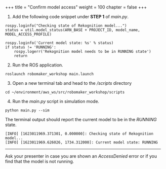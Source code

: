 +++
title = "Confirm model access"
weight = 100
chapter = false
+++

1. Add the following code snippet under **STEP 1** of _main.py_.

```
rospy.loginfo("Checking state of Rekognition model...")
status = util.model_status(ARN_BASE + PROJECT_ID, model_name, MODEL_ACCESS_PROFILE)

rospy.loginfo('Current model state: %s' % status)
if status != 'RUNNING':
    rospy.logerr('Rekognition model needs to be in RUNNING state')
    return
```

2. Run the ROS application.

```
roslaunch robomaker_workshop main.launch
```

3. Open a new terminal tab and head to the _/scripts_ directory

```
cd ~/environment/aws_ws/src/robomaker_workshop/scripts
```

4. Run the _main.py_ script in simulation mode.

```
python main.py --sim
```

The terminal output should report the current model to be in the _RUNNING_ state.

```
[INFO] [1623011969.371301, 0.000000]: Checking state of Rekognition model...
[INFO] [1623011969.626026, 1734.312000]: Current model state: RUNNING
```

---

Ask your presenter in case you are shown an _AccessDenied_ error or if you find that the model is not running.
